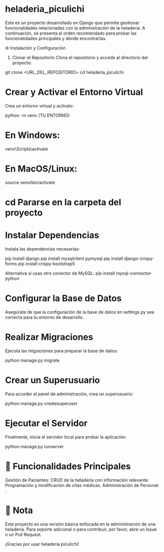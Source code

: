 # heladeria_piculichi
Este es un proyecto desarrollado en Django que permite gestionar funcionalidades relacionadas con la administración de la heladeria. A continuación, se presenta el orden recomendado para probar las funcionalidades principales y dónde encontrarlas.

⚙️ Instalación y Configuración
1. Clonar el Repositorio
Clona el repositorio y accede al directorio del proyecto:

git clone <URL_DEL_REPOSITORIO>
cd heladeria_piculichi

# Crear y Activar el Entorno Virtual
Crea un entorno virtual y actívalo:

python -m venv (TU ENTORNO)

# En Windows:
venv\Scripts\activate

# En MacOS/Linux:
source venv/bin/activate

# cd Pararse en la carpeta del proyecto

# Instalar Dependencias
Instala las dependencias necesarias:

pip install django
pip install mysqlclient pymysql
pip install django-crispy-forms
pip install crispy-bootstrap5

Alternativa si usas otro conector de MySQL:
pip install mysql-connector-python

# Configurar la Base de Datos
Asegúrate de que la configuración de la base de datos en settings.py sea correcta para tu entorno de desarrollo.

# Realizar Migraciones
Ejecuta las migraciones para preparar la base de datos:

python manage.py migrate

# Crear un Superusuario
Para acceder al panel de administración, crea un superusuario:

python manage.py createsuperuser

# Ejecutar el Servidor
Finalmente, inicia el servidor local para probar la aplicación:

python manage.py runserver

# 🚀 Funcionalidades Principales
Gestión de Pacientes: CRUD de la heladeria con información relevante: Programación y modificación de citas médicas.
Administración de Personal: .

# 📌 Nota
Este proyecto es una versión básica enfocada en la administración de una heladeria. Para soporte adicional o para contribuir, por favor, abre un Issue o un Pull Request.

¡Gracias por usar heladeria piculichi!
